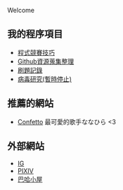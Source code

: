 <head>
  <title>Dinlon小屋</title>
  <script type="text/javascript">
        window.onblur = function() {
            document.title = "快回來QAQ";
        };
        window.onfocus = function() {
            document.title = "Dinlon小屋";
        };
    </script>
  
  <!-- Google Tag Manager -->

<script>(function(w,d,s,l,i){w[l]=w[l]||[];w[l].push({'gtm.start':
new Date().getTime(),event:'gtm.js'});var f=d.getElementsByTagName(s)[0],
j=d.createElement(s),dl=l!='dataLayer'?'&l='+l:'';j.async=true;j.src=
'https://www.googletagmanager.com/gtm.js?id='+i+dl;f.parentNode.insertBefore(j,f);
})(window,document,'script','dataLayer','GTM-5HL2NRQ');</script>

<!-- End Google Tag Manager -->
  
</head>

<!-- Google Tag Manager (noscript) -->

<noscript><iframe src="https://www.googletagmanager.com/ns.html?id=GTM-5HL2NRQ"
height="0" width="0" style="display:none;visibility:hidden"></iframe></noscript>

<!-- End Google Tag Manager (noscript) -->

Welcome  

## 我的程序項目
- [程式競賽技巧](https://dinlon5566.github.io/Competitive-programming)
- [Github資源蒐集整理](https://github.com/Dinlon5566/the-useful-github-resources)
- [刷題記錄](https://github.com/Dinlon5566/Problem-solving)
- [病毒研究(暫時停止)](https://github.com/Dinlon5566/VirusStrategy)

## 推薦的網站
- [Confetto](https://nanahira.jp/) 最可愛的歌手ななひら <3

## 外部網站
- [IG](https://www.instagram.com/dinlon5566/)
- [PIXIV](https://www.pixiv.net/users/40217129)
- [巴哈小屋](https://home.gamer.com.tw/homeindex.php?owner=ton200168)

